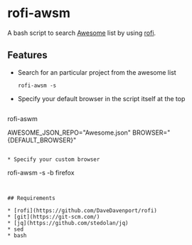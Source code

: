 # rofi-awsm

A bash script to search [Awesome](https://github.com/sindresorhus/awesome)
list by using [rofi](https://github.com/DaveDavenport/rofi).


## Features


* Search for an particular project from the awesome list

  ```
  rofi-awsm -s
  ```

* Specify your default browser in the script itself at the top

  ```
 rofi-aswm

 AWESOME_JSON_REPO="Awesome.json"
 BROWSER="{DEFAULT_BROWSER}"
  ```

* Specify your custom browser

  ```
  rofi-awsm -s  -b firefox
  ```


## Requirements

* [rofi](https://github.com/DaveDavenport/rofi)
* [git](https://git-scm.com/)
* [jq](https://github.com/stedolan/jq)
* sed
* bash
